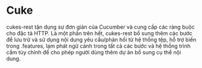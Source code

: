 # Cuke 
cukes-rest tận dụng sự đơn giản của Cucumber và cung cấp các ràng buộc cho đặc tả HTTP. Là một phần trên hết, cukes-rest bổ sung thêm các bước để lưu trữ và sử dụng nội dung yêu cầu/phản hồi từ hệ thống tệp, hỗ trợ biến trong .features, lạm phát ngữ cảnh trong tất cả các bước và hệ thống trình cắm tùy chỉnh để cho phép người dùng thêm dự án bổ sung cụ thể nội dung.